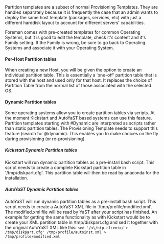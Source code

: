 
Partition templates are a subset of normal Provisioning Templates. They are handled separately because it is frequently the case that an admin wants to deploy the same host template (packages, services, etc) with just a different harddisk layout to account for different servers' capabilities.

Foreman comes with pre-created templates for common Operating Systems, but it is good to edit the template, check it's content and it's Family setting. If the Family is wrong, be sure to go back to Operating Systems and associate it with your Operating System.

#### Per-Host Partition tables

When creating a new Host, you will be given the option to create an individual partition table. This is essentially a 'one-off' partition table that is stored with the host and used only for that host. It replaces the choice of Partition Table from the normal list of those associated with the selected OS.

#### Dynamic Partition tables
Some operating systems allow you to create partition tables via scripts. At the moment Kickstart and AutoYaST based systems can use this feature. Partition templates starting with #Dynamic are interpreted as scripts rather than static partition tables. The Provisioning Template needs to support this feature (search for @dynamic). This enables you to make choices on the fly during provisioning (or re-provisioning).

##### Kickstart Dynamic Partition tables
Kickstart will run dynamic partition tables as a pre-install bash script. This script needs to create a complete Kickstart partition table in '/tmp/diskpart.cfg'. This partition table will then be read by anaconda for the installation.

##### AutoYaST Dynamic Partition tables
AutoYaST will run dynamic partition tables as a pre-install bash script. This script needs to create a AutoYaST XML file in '/tmp/profile/modified.xml'. The modified.xml file will be read by YaST after your script has finished. An example for getting the same functionality as with Kickstart would be to create your XML partition table in /tmp/diskpart.cfg and sed it together with the original AutoYaST XML like this: ```sed '/<\/ntp-client>/ r /tmp/diskpart.cfg' /tmp/profile/autoinst.xml > /tmp/profile/modified.xml```
